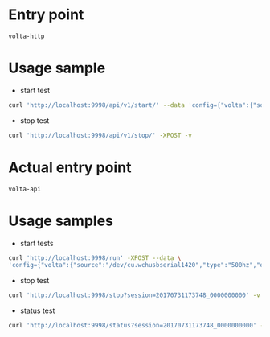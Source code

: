# Entry point
`volta-http`

# Usage sample
* start test
```bash
curl 'http://localhost:9998/api/v1/start/' --data 'config={"volta":{"source":"/dev/cu.wchusbserial1420","type":"500hz"}}' -v
```
* stop test
```bash
curl 'http://localhost:9998/api/v1/stop/' -XPOST -v
```


# Actual entry point
`volta-api`

# Usage samples
* start tests
```bash
curl 'http://localhost:9998/run' -XPOST --data \
'config={"volta":{"source":"/dev/cu.wchusbserial1420","type":"500hz","enabled":True}, "uplader": {"enabled": True, "task":"LOAD-272"}}' -v
```
* stop test
```bash
curl 'http://localhost:9998/stop?session=20170731173748_0000000000' -v
```
* status test
```bash
curl 'http://localhost:9998/status?session=20170731173748_0000000000' -v
```
